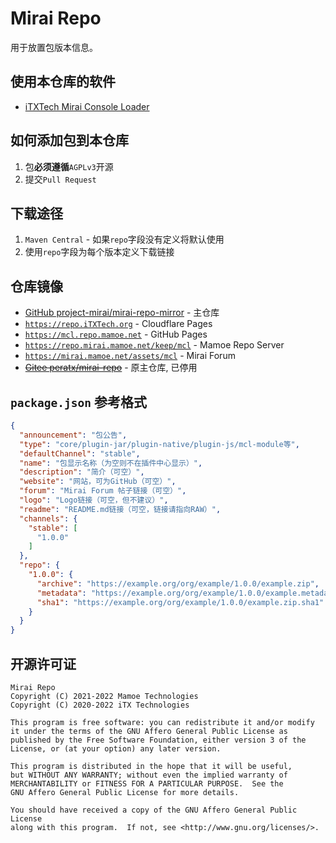 # Mirai Repo

用于放置包版本信息。

## 使用本仓库的软件

* [iTXTech Mirai Console Loader](https://github.com/iTXTech/mirai-console-loader)

## 如何添加包到本仓库

1. 包**必须遵循**`AGPLv3`开源
1. 提交`Pull Request`

## 下载途径

1. `Maven Central` - 如果`repo`字段没有定义将默认使用
1. 使用`repo`字段为每个版本定义下载链接

## 仓库镜像

* [GitHub project-mirai/mirai-repo-mirror](https://github.com/project-mirai/mirai-repo-mirror) - 主仓库
* [`https://repo.iTXTech.org`](https://repo.itxtech.org) - Cloudflare Pages
* [`https://mcl.repo.mamoe.net`](https://mcl.repo.mamoe.net) - GitHub Pages
* [`https://repo.mirai.mamoe.net/keep/mcl`](https://repo.mirai.mamoe.net/keep/mcl) - Mamoe Repo Server
* [`https://mirai.mamoe.net/assets/mcl`](https://mirai.mamoe.net/assets/mcl) - Mirai Forum
* ~~[Gitee peratx/mirai-repo](https://gitee.com/peratx/mirai-repo)~~ - 原主仓库, 已停用

## `package.json` 参考格式

```json
{
  "announcement": "包公告",
  "type": "core/plugin-jar/plugin-native/plugin-js/mcl-module等",
  "defaultChannel": "stable",
  "name": "包显示名称（为空则不在插件中心显示）",
  "description": "简介（可空）",
  "website": "网站，可为GitHub（可空）",
  "forum": "Mirai Forum 帖子链接（可空）",
  "logo": "Logo链接（可空，但不建议）",
  "readme": "README.md链接（可空，链接请指向RAW）",
  "channels": {
    "stable": [
      "1.0.0"
    ]
  },
  "repo": {
    "1.0.0": {
      "archive": "https://example.org/org/example/1.0.0/example.zip",
      "metadata": "https://example.org/org/example/1.0.0/example.metadata",
      "sha1": "https://example.org/org/example/1.0.0/example.zip.sha1"
    }
  }
}
```

## 开源许可证

    Mirai Repo
    Copyright (C) 2021-2022 Mamoe Technologies
    Copyright (C) 2020-2022 iTX Technologies

    This program is free software: you can redistribute it and/or modify
    it under the terms of the GNU Affero General Public License as
    published by the Free Software Foundation, either version 3 of the
    License, or (at your option) any later version.

    This program is distributed in the hope that it will be useful,
    but WITHOUT ANY WARRANTY; without even the implied warranty of
    MERCHANTABILITY or FITNESS FOR A PARTICULAR PURPOSE.  See the
    GNU Affero General Public License for more details.

    You should have received a copy of the GNU Affero General Public License
    along with this program.  If not, see <http://www.gnu.org/licenses/>.
